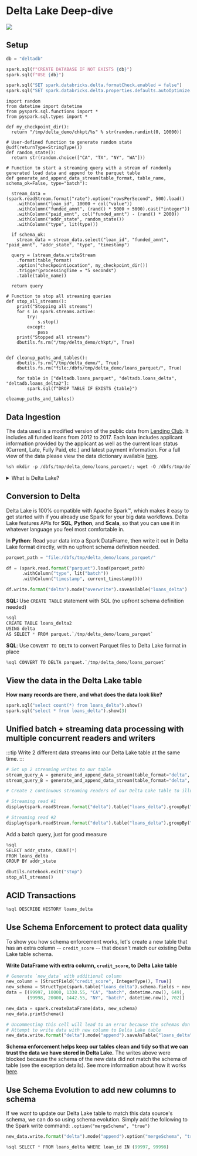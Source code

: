 # Delta Lake Deep-dive

<img src="https://databricks.com/wp-content/uploads/2020/09/delta-lake-medallion-model-scaled.jpg"/>

## Setup

```py
db = "deltadb"

spark.sql(f"CREATE DATABASE IF NOT EXISTS {db}")
spark.sql(f"USE {db}")

spark.sql("SET spark.databricks.delta.formatCheck.enabled = false")
spark.sql("SET spark.databricks.delta.properties.defaults.autoOptimize.optimizeWrite = true")
```

```
import random
from datetime import datetime
from pyspark.sql.functions import *
from pyspark.sql.types import *

def my_checkpoint_dir(): 
  return "/tmp/delta_demo/chkpt/%s" % str(random.randint(0, 10000))

# User-defined function to generate random state
@udf(returnType=StringType())
def random_state():
  return str(random.choice(["CA", "TX", "NY", "WA"]))

# Function to start a streaming query with a stream of randomly generated load data and append to the parquet table
def generate_and_append_data_stream(table_format, table_name, schema_ok=False, type="batch"):
  
  stream_data = (spark.readStream.format("rate").option("rowsPerSecond", 500).load()
    .withColumn("loan_id", 10000 + col("value"))
    .withColumn("funded_amnt", (rand() * 5000 + 5000).cast("integer"))
    .withColumn("paid_amnt", col("funded_amnt") - (rand() * 2000))
    .withColumn("addr_state", random_state())
    .withColumn("type", lit(type)))
    
  if schema_ok:
    stream_data = stream_data.select("loan_id", "funded_amnt", "paid_amnt", "addr_state", "type", "timestamp")
      
  query = (stream_data.writeStream
    .format(table_format)
    .option("checkpointLocation", my_checkpoint_dir())
    .trigger(processingTime = "5 seconds")
    .table(table_name))

  return query
```

```
# Function to stop all streaming queries 
def stop_all_streams():
    print("Stopping all streams")
    for s in spark.streams.active:
        try:
            s.stop()
        except:
            pass
    print("Stopped all streams")
    dbutils.fs.rm("/tmp/delta_demo/chkpt/", True)


def cleanup_paths_and_tables():
    dbutils.fs.rm("/tmp/delta_demo/", True)
    dbutils.fs.rm("file:/dbfs/tmp/delta_demo/loans_parquet/", True)
        
    for table in ["deltadb.loans_parquet", "deltadb.loans_delta", "deltadb.loans_delta2"]:
        spark.sql(f"DROP TABLE IF EXISTS {table}")
    
cleanup_paths_and_tables()
```

## Data Ingestion

The data used is a modified version of the public data from [Lending Club](https://www.kaggle.com/wendykan/lending-club-loan-data). It includes all funded loans from 2012 to 2017. Each loan includes applicant information provided by the applicant as well as the current loan status (Current, Late, Fully Paid, etc.) and latest payment information. For a full view of the data please view the data dictionary available [here](https://resources.lendingclub.com/LCDataDictionary.xlsx).

```py
%sh mkdir -p /dbfs/tmp/delta_demo/loans_parquet/; wget -O /dbfs/tmp/delta_demo/loans_parquet/loans.parquet https://pages.databricks.com/rs/094-YMS-629/images/SAISEU19-loan-risks.snappy.parquet
```


<details>
<summary>What is Delta Lake?</summary>

An open-source storage layer for data lakes that brings ACID transactions to Apache Spark™ and big data workloads.

* **ACID Transactions**: Ensures data integrity and read consistency with complex, concurrent data pipelines.
* **Unified Batch and Streaming Source and Sink**: A table in Delta Lake is both a batch table, as well as a streaming source and sink. Streaming data ingest, batch historic backfill, and interactive queries all just work out of the box. 
* **Schema Enforcement and Evolution**: Ensures data cleanliness by blocking writes with unexpected.
* **Time Travel**: Query previous versions of the table by time or version number.
* **Deletes and upserts**: Supports deleting and upserting into tables with programmatic APIs.
* **Open Format**: Stored as Parquet format in blob storage.
* **Audit History**: History of all the operations that happened in the table.
* **Scalable Metadata management**: Able to handle millions of files are scaling the metadata operations with Spark.

</details>

## Conversion to Delta

Delta Lake is 100% compatible with Apache Spark&trade;, which makes it easy to get started with if you already use Spark for your big data workflows. Delta Lake features APIs for **SQL**, **Python**, and **Scala**, so that you can use it in whatever language you feel most comfortable in.

In **Python**: Read your data into a Spark DataFrame, then write it out in Delta Lake format directly, with no upfront schema definition needed.

```py
parquet_path = "file:/dbfs/tmp/delta_demo/loans_parquet/"

df = (spark.read.format("parquet").load(parquet_path)
      .withColumn("type", lit("batch"))
      .withColumn("timestamp", current_timestamp()))

df.write.format("delta").mode("overwrite").saveAsTable("loans_delta")
```

**SQL:** Use `CREATE TABLE` statement with SQL (no upfront schema definition needed)

```py
%sql
CREATE TABLE loans_delta2
USING delta
AS SELECT * FROM parquet.`/tmp/delta_demo/loans_parquet`
```

**SQL**: Use `CONVERT TO DELTA` to convert Parquet files to Delta Lake format in place

```py
%sql CONVERT TO DELTA parquet.`/tmp/delta_demo/loans_parquet`
```

## View the data in the Delta Lake table

**How many records are there, and what does the data look like?**

```py
spark.sql("select count(*) from loans_delta").show()
spark.sql("select * from loans_delta").show(3)
```

## Unified batch + streaming data processing with multiple concurrent readers and writers

:::tip
Write 2 different data streams into our Delta Lake table at the same time.
:::

```py
# Set up 2 streaming writes to our table
stream_query_A = generate_and_append_data_stream(table_format="delta", table_name="loans_delta", schema_ok=True, type='stream A')
stream_query_B = generate_and_append_data_stream(table_format="delta", table_name="loans_delta", schema_ok=True, type='stream B')

# Create 2 continuous streaming readers of our Delta Lake table to illustrate streaming progress

# Streaming read #1
display(spark.readStream.format("delta").table("loans_delta").groupBy("type").count().orderBy("type"))

# Streaming read #2
display(spark.readStream.format("delta").table("loans_delta").groupBy("type", window("timestamp", "10 seconds")).count().orderBy("window"))
```

Add a batch query, just for good measure

```py
%sql
SELECT addr_state, COUNT(*)
FROM loans_delta
GROUP BY addr_state
```

```py
dbutils.notebook.exit("stop")
stop_all_streams()
```

## ACID Transactions

```py
%sql DESCRIBE HISTORY loans_delta
```

## Use Schema Enforcement to protect data quality

To show you how schema enforcement works, let's create a new table that has an extra column -- `credit_score` -- that doesn't match our existing Delta Lake table schema.

**Write DataFrame with extra column, `credit_score`, to Delta Lake table**

```py
# Generate `new_data` with additional column
new_column = [StructField("credit_score", IntegerType(), True)]
new_schema = StructType(spark.table("loans_delta").schema.fields + new_column)
data = [(99997, 10000, 1338.55, "CA", "batch", datetime.now(), 649),
        (99998, 20000, 1442.55, "NY", "batch", datetime.now(), 702)]

new_data = spark.createDataFrame(data, new_schema)
new_data.printSchema()
```

```py
# Uncommenting this cell will lead to an error because the schemas don't match.
# Attempt to write data with new column to Delta Lake table
new_data.write.format("delta").mode("append").saveAsTable("loans_delta")
```

**Schema enforcement helps keep our tables clean and tidy so that we can trust the data we have stored in Delta Lake.** The writes above were blocked because the schema of the new data did not match the schema of table (see the exception details). See more information about how it works [here](https://databricks.com/blog/2019/09/24/diving-into-delta-lake-schema-enforcement-evolution.html).

## Use Schema Evolution to add new columns to schema

If we *want* to update our Delta Lake table to match this data source's schema, we can do so using schema evolution. Simply add the following to the Spark write command: `.option("mergeSchema", "true")`

```py
new_data.write.format("delta").mode("append").option("mergeSchema", "true").saveAsTable("loans_delta")
```

```py
%sql SELECT * FROM loans_delta WHERE loan_id IN (99997, 99998)
```
